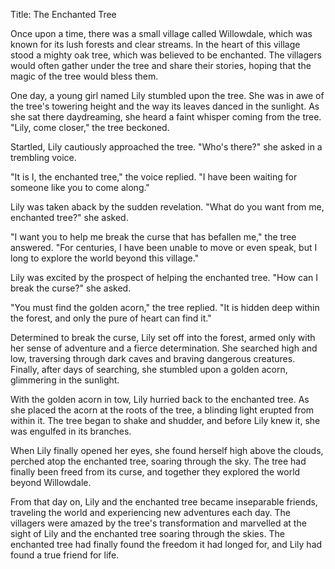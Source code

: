 Title: The Enchanted Tree

Once upon a time, there was a small village called Willowdale, which was known for its lush forests and clear streams. In the heart of this village stood a mighty oak tree, which was believed to be enchanted. The villagers would often gather under the tree and share their stories, hoping that the magic of the tree would bless them.

One day, a young girl named Lily stumbled upon the tree. She was in awe of the tree's towering height and the way its leaves danced in the sunlight. As she sat there daydreaming, she heard a faint whisper coming from the tree. "Lily, come closer," the tree beckoned.

Startled, Lily cautiously approached the tree. "Who's there?" she asked in a trembling voice.

"It is I, the enchanted tree," the voice replied. "I have been waiting for someone like you to come along."

Lily was taken aback by the sudden revelation. "What do you want from me, enchanted tree?" she asked.

"I want you to help me break the curse that has befallen me," the tree answered. "For centuries, I have been unable to move or even speak, but I long to explore the world beyond this village."

Lily was excited by the prospect of helping the enchanted tree. "How can I break the curse?" she asked.

"You must find the golden acorn," the tree replied. "It is hidden deep within the forest, and only the pure of heart can find it."

Determined to break the curse, Lily set off into the forest, armed only with her sense of adventure and a fierce determination. She searched high and low, traversing through dark caves and braving dangerous creatures. Finally, after days of searching, she stumbled upon a golden acorn, glimmering in the sunlight.

With the golden acorn in tow, Lily hurried back to the enchanted tree. As she placed the acorn at the roots of the tree, a blinding light erupted from within it. The tree began to shake and shudder, and before Lily knew it, she was engulfed in its branches.

When Lily finally opened her eyes, she found herself high above the clouds, perched atop the enchanted tree, soaring through the sky. The tree had finally been freed from its curse, and together they explored the world beyond Willowdale.

From that day on, Lily and the enchanted tree became inseparable friends, traveling the world and experiencing new adventures each day. The villagers were amazed by the tree's transformation and marvelled at the sight of Lily and the enchanted tree soaring through the skies. The enchanted tree had finally found the freedom it had longed for, and Lily had found a true friend for life.